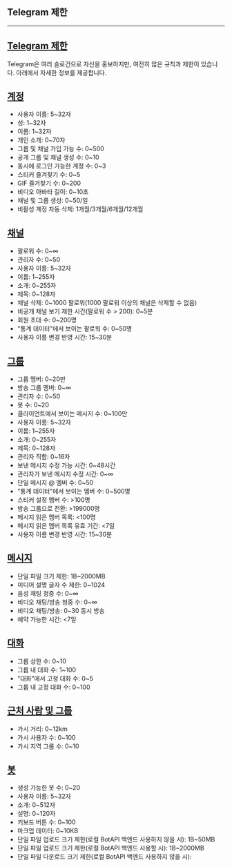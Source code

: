 ## Telegram 제한

---

## [Telegram 제한](#telegram제한)

Telegram은 여러 슬로건으로 자신을 홍보하지만, 여전히 많은 규칙과 제한이 있습니다. 아래에서 자세한 정보를 제공합니다.

## [계정](#계정)

- 사용자 이름: 5~32자
- 성: 1~32자
- 이름: 1~32자
- 개인 소개: 0~70자
- 그룹 및 채널 가입 가능 수: 0~500
- 공개 그룹 및 채널 생성 수: 0~10
- 동시에 로그인 가능한 계정 수: 0~3
- 스티커 즐겨찾기 수: 0~5
- GIF 즐겨찾기 수: 0~200
- 비디오 아바타 길이: 0~10초
- 채널 및 그룹 생성: 0~50/일
- 비활성 계정 자동 삭제: 1개월/3개월/6개월/12개월

## [채널](#채널)

- 팔로워 수: 0~∞
- 관리자 수: 0~50
- 사용자 이름: 5~32자
- 이름: 1~255자
- 소개: 0~255자
- 제목: 0~128자
- 채널 삭제: 0~1000 팔로워(1000 팔로워 이상의 채널은 삭제할 수 없음)
- 비공개 채널 보기 제한 시간(팔로워 수 > 200): 0~5분
- 회원 초대 수: 0~200명
- "통계 데이터"에서 보이는 팔로워 수: 0~50명
- 사용자 이름 변경 반영 시간: 15~30분

## [그룹](#그룹)

- 그룹 멤버: 0~20만
- 방송 그룹 멤버: 0~∞
- 관리자 수: 0~50
- 봇 수: 0~20
- 클라이언트에서 보이는 메시지 수: 0~100만
- 사용자 이름: 5~32자
- 이름: 1~255자
- 소개: 0~255자
- 제목: 0~128자
- 관리자 직함: 0~16자
- 보낸 메시지 수정 가능 시간: 0~48시간
- 관리자가 보낸 메시지 수정 시간: 0~∞
- 단일 메시지 @ 멤버 수: 0~50
- "통계 데이터"에서 보이는 멤버 수: 0~500명
- 스티커 설정 멤버 수: >100명
- 방송 그룹으로 전환: >199000명
- 메시지 읽은 멤버 목록: <100명
- 메시지 읽은 멤버 목록 유효 기간: <7일
- 사용자 이름 변경 반영 시간: 15~30분

## [메시지](#메시지)

- 단일 파일 크기 제한: 1B~2000MB
- 미디어 설명 글자 수 제한: 0~1024
- 음성 채팅 청중 수: 0~∞
- 비디오 채팅/방송 청중 수: 0~∞
- 비디오 채팅/방송: 0~30 동시 방송
- 예약 가능한 시간: <7일

## [대화](#대화)

- 그룹 상한 수: 0~10
- 그룹 내 대화 수: 1~100
- "대화"에서 고정 대화 수: 0~5
- 그룹 내 고정 대화 수: 0~100

## [근처 사람 및 그룹](#근처사람및그룹)

- 가시 거리: 0~12km
- 가시 사용자 수: 0~100
- 가시 지역 그룹 수: 0~10

## [봇](#봇)

- 생성 가능한 봇 수: 0~20
- 사용자 이름: 5~32자
- 소개: 0~512자
- 설명: 0~120자
- 키보드 버튼 수: 0~100
- 마크업 데이터: 0~10KB
- 단일 파일 업로드 크기 제한(로컬 BotAPI 백엔드 사용하지 않을 시): 1B~50MB
- 단일 파일 업로드 크기 제한(로컬 BotAPI 백엔드 사용할 시): 1B~2000MB
- 단일 파일 다운로드 크기 제한(로컬 BotAPI 백엔드 사용하지 않을 시):